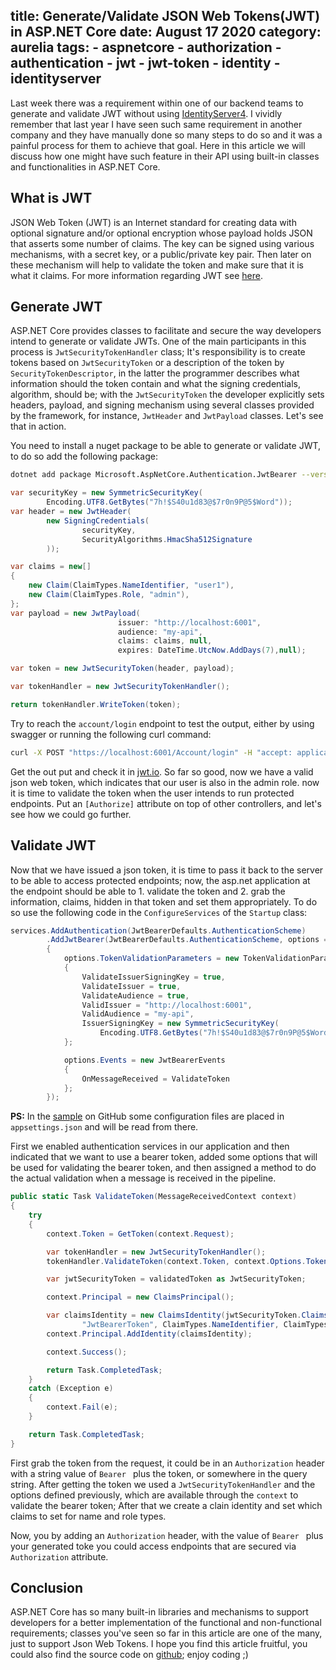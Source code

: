 title: Generate/Validate JSON Web Tokens(JWT) in ASP.NET Core
date: August 17 2020
category: aurelia
tags:
    - aspnetcore
    - authorization
    - authentication
    - jwt
    - jwt-token
    - identity
    - identityserver
---

Last week there was a requirement within one of our backend teams to generate and validate JWT without using [IdentityServer4](https://identityserver4.readthedocs.io/en/latest/). I vividly remember that last year I have seen such same requirement in another company and they have manually done so many steps to do so and it was a painful process for them to achieve that goal. Here in this article we will discuss how one might have such feature in their API using built-in classes and functionalities in ASP.NET Core.

<!-- more -->

## What is **JWT**

JSON Web Token (JWT) is an Internet standard for creating data with optional signature and/or optional encryption whose payload holds JSON that asserts some number of claims. The key can be signed using various mechanisms, with a secret key, or a public/private key pair. Then later on these mechanism will help to validate the token and make sure that it is what it claims. For more information regarding JWT see [here](https://jwt.io/introduction/).


## Generate JWT

ASP.NET Core provides classes to facilitate and secure the way developers intend to generate or validate JWTs. One of the main participants in this process is `JwtSecurityTokenHandler` class; It's responsibility is to create tokens based on `JwtSecurityToken` or a description of the token by `SecurityTokenDescriptor`, in the latter the programmer describes what information should the token contain and what the signing credentials, algorithm, should be; with the `JwtSecurityToken` the developer explicitly sets headers, payload, and signing mechanism using several classes provided by the framework, for instance, `JwtHeader` and `JwtPayload` classes. Let's see that in action.

You need to install a nuget package to be able to generate or validate JWT, to do so add the following package:

```bash
dotnet add package Microsoft.AspNetCore.Authentication.JwtBearer --version 3.1.8
```

```cs
var securityKey = new SymmetricSecurityKey(
        Encoding.UTF8.GetBytes("7h!$S40u1d83@$7r0n9P@5$Word"));
var header = new JwtHeader(
        new SigningCredentials(
                securityKey,
                SecurityAlgorithms.HmacSha512Signature
        ));

var claims = new[]
{
    new Claim(ClaimTypes.NameIdentifier, "user1"),
    new Claim(ClaimTypes.Role, "admin"),
};
var payload = new JwtPayload(
                        issuer: "http://localhost:6001",
                        audience: "my-api",
                        claims: claims, null,
                        expires: DateTime.UtcNow.AddDays(7),null);

var token = new JwtSecurityToken(header, payload);

var tokenHandler = new JwtSecurityTokenHandler();

return tokenHandler.WriteToken(token);
```

Try to reach the `account/login` endpoint to test the output, either by using swagger or running the following curl command:

```bash
curl -X POST "https://localhost:6001/Account/login" -H "accept: application/json" -H "Content-Type: application/json" -d "{\"username\":\"shahab\",\"password\":\"somepassword\"}"
```

Get the out put and check it in [jwt.io](jwt.io). So far so good, now we have a valid json web token, which indicates that our user is also in the admin role. now it is time to validate the token when the user intends to run protected endpoints. Put an `[Authorize]` attribute on top of other controllers, and let's see how we could go further.

## Validate JWT

Now that we have issued a json token, it is time to pass it back to the server to be able to access protected endpoints; now, the asp.net application at the endpoint should be able to 1. validate the token and 2. grab the information, claims, hidden in that token and set them appropriately. To do so use the following code in the `ConfigureServices` of the `Startup` class:


```csharp
services.AddAuthentication(JwtBearerDefaults.AuthenticationScheme)
        .AddJwtBearer(JwtBearerDefaults.AuthenticationScheme, options =>
        {
            options.TokenValidationParameters = new TokenValidationParameters
            {
                ValidateIssuerSigningKey = true,
                ValidateIssuer = true,
                ValidateAudience = true,
                ValidIssuer = "http://localhost:6001",
                ValidAudience = "my-api",
                IssuerSigningKey = new SymmetricSecurityKey(
                    Encoding.UTF8.GetBytes("7h!$S40u1d83@$7r0n9P@5$Word"))
            };

            options.Events = new JwtBearerEvents
            {
                OnMessageReceived = ValidateToken
            };
        });
```

**PS:** In the [sample]() on GitHub some configuration files are placed in `appsettings.json` and will be read from there.

First we enabled authentication services in our application and then indicated that we want to use a bearer token, added some options that will be used for validating the bearer token, and then assigned a method to do the actual validation when a message is received in the pipeline.

```csharp
public static Task ValidateToken(MessageReceivedContext context)
{
    try
    {
        context.Token = GetToken(context.Request);

        var tokenHandler = new JwtSecurityTokenHandler();
        tokenHandler.ValidateToken(context.Token, context.Options.TokenValidationParameters, out var validatedToken);

        var jwtSecurityToken = validatedToken as JwtSecurityToken;

        context.Principal = new ClaimsPrincipal();

        var claimsIdentity = new ClaimsIdentity(jwtSecurityToken.Claims.ToList(),
                "JwtBearerToken", ClaimTypes.NameIdentifier, ClaimTypes.Role);
        context.Principal.AddIdentity(claimsIdentity);

        context.Success();

        return Task.CompletedTask;
    }
    catch (Exception e)
    {
        context.Fail(e);
    }

    return Task.CompletedTask;
}
```

First grab the token from the request, it could be in an `Authorization` header with a string value of `Bearer ` plus the token, or somewhere in the query string. After getting the token we used a `JwtSecurityTokenHandler` and the options defined previously, which are available through the `context` to validate the bearer token; After that we create a clain identity and set which claims to set for name and role types.

Now, you by adding an `Authorization` header, with the value of `Bearer ` plus your generated toke you could access endpoints that are secured via `Authorization` attribute.


## Conclusion

ASP.NET Core has so many built-in libraries and mechanisms to support developers for a better implementation of the functional and non-functional requirements; classes you've seen so far in this article are one of the many, just to support Json Web Tokens. I hope you find this article fruitful, you could also find the source code on [github](https://github.com/shahabisblogging/JwtTokenSample); enjoy coding ;)
